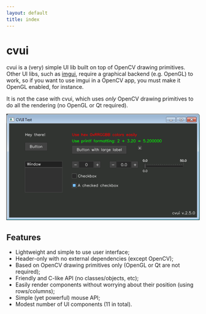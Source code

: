 ```yaml
---
layout: default
title: index
---
```


# cvui

cvui is a (very) simple UI lib built on top of OpenCV drawing primitives. Other UI libs, such as [imgui](https://github.com/ocornut/imgui), require a graphical backend (e.g. OpenGL) to work, so if you want to use imgui in a OpenCV app, you must make it OpenGL enabled, for instance.

It is not the case with cvui, which uses *only* OpenCV drawing primitives to do all the rendering (no OpenGL or Qt required).

![image](https://raw.githubusercontent.com/Dovyski/depository/master/cvui.png?20160819)

## Features

- Lightweight and simple to use user interface;
- Header-only with no external dependencies (except OpenCV);
- Based on OpenCV drawing primitives only (OpenGL or Qt are not required);
- Friendly and C-like API (no classes/objects, etc);
- Easily render components without worrying about their position (using rows/columns);
- Simple (yet powerful) mouse API;
- Modest number of UI components (11 in total).
